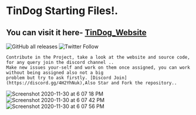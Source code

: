 # TinDog Starting Files!.


## You can visit it here- [TinDog_Website](https://bootstrap.ayush7bit.repl.co/ "Tindog_Website")
![GitHub all releases](https://img.shields.io/github/downloads/Ayush7-BIT/Tinder_Website_for_dogs/total?label=Downloads&logo=GitHub&style=for-the-badge) ![Twitter Follow](https://img.shields.io/twitter/follow/cris__4__u?logo=Twitter&style=for-the-badge)
```
Contribute in the Project, take a look at the website and source code, for any query join the discord channel ..
Make new issues your-self and work on them once assigned, you can work without being assigned also not a big 
problem but try to ask firstly. [Discord Join](https://discord.gg/4H2YhNuk),Also Star and Fork the repository..
```
![Screenshot 2020-11-30 at 6 07 18 PM](https://user-images.githubusercontent.com/59275479/100613117-00d4d500-333a-11eb-97ca-3145d5e7b8fe.png)
![Screenshot 2020-11-30 at 6 07 42 PM](https://user-images.githubusercontent.com/59275479/100613129-05998900-333a-11eb-83e6-36c25f1fe0cb.png)
![Screenshot 2020-11-30 at 6 07 56 PM](https://user-images.githubusercontent.com/59275479/100613139-09c5a680-333a-11eb-9396-3cac36b36fbc.png)

